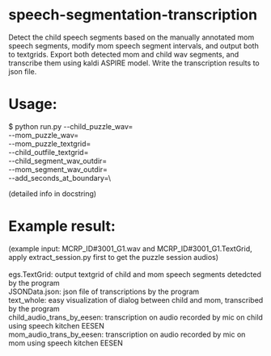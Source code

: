 # speech-segmentation-transcription

  Detect the child speech segments based on the manually annotated mom speech segments,
  modify mom speech segment intervals, and output both to textgrids. 
  Export both detected mom and child wav segments, and transcribe them using kaldi ASPIRE model. 
  Write the transcription results to json file. 

# Usage:
  $ python run.py --child_puzzle_wav=\
  					--mom_puzzle_wav=\
  					--mom_puzzle_textgrid=\
  					--child_outfile_textgrid=\
  					--child_segment_wav_outdir=\
  					--mom_segment_wav_outdir=\
  					--add_seconds_at_boundary=\
            
  (detailed info in docstring)            
# Example result:
  (example input: MCRP_ID#3001_G1.wav and MCRP_ID#3001_G1.TextGrid, apply extract_session.py first to get the puzzle session audios) \
  \
  egs.TextGrid: output textgrid of child and mom speech segments detedcted by the program \
  JSONData.json: json file of transcriptions by the program \
  text_whole: easy visualization of dialog between child and mom, transcribed by the program \
  child_audio_trans_by_eesen: transcription on audio recorded by mic on child using speech kitchen EESEN \
  mom_audio_trans_by_eesen: transcription on audio recorded by mic on mom using speech kitchen EESEN 
  
  
